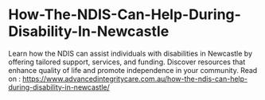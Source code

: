 # How-The-NDIS-Can-Help-During-Disability-In-Newcastle
Learn how the NDIS can assist individuals with disabilities in Newcastle by offering tailored support, services, and funding. Discover resources that enhance quality of life and promote independence in your community.  Read on : https://www.advancedintegritycare.com.au/how-the-ndis-can-help-during-disability-in-newcastle/
